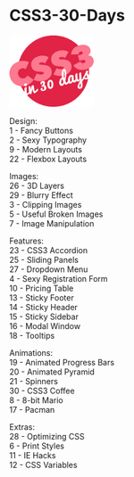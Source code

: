 # CSS3-30-Days

<img src="_theme-styles/img/CSS30_Logo.png" width=30%>
  
Design:  
1 - Fancy Buttons  
2 - Sexy Typography  
9 - Modern Layouts  
22 - Flexbox Layouts  
  
Images:  
26 - 3D Layers  
29 - Blurry Effect  
3 - Clipping Images  
5 - Useful Broken Images  
7 - Image Manipulation  
  
Features:  
23 - CSS3 Accordion  
25 - Sliding Panels  
27 - Dropdown Menu  
4 - Sexy Registration Form  
10 - Pricing Table  
13 - Sticky Footer  
14 - Sticky Header  
15 - Sticky Sidebar  
16 - Modal Window  
18 - Tooltips  
  
Animations:  
19 - Animated Progress Bars  
20 - Animated Pyramid  
21 - Spinners  
30 - CSS3 Coffee  
8 - 8-bit Mario  
17 - Pacman  
  
Extras:  
28 - Optimizing CSS  
6 - Print Styles  
11 - IE Hacks  
12 - CSS Variables  
  
